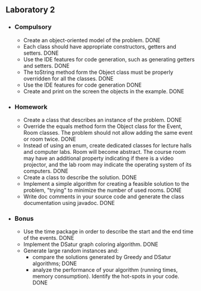 <h2> Laboratory 2 </h2>
<ul>
  <li> <h3> Compulsory </h3> 
    <ul> 
        <li> Create an object-oriented model of the problem.  DONE</li>
        <li> Each class should have appropriate constructors, getters and setters. DONE</li>
        <li> Use the IDE features for code generation, such as generating getters and setters. DONE</li>
        <li> The toString method form the Object class must be properly overridden for all the classes. DONE</li>
        <li> Use the IDE features for code generation DONE</li>
        <li> Create and print on the screen the objects in the example. DONE</li>
    </ul>
  </li>
  <li> <h3> Homework </h3> 
    <ul> 
      <li> Create a class that describes an instance of the problem. DONE</li>
      <li> Override the equals method form the Object class for the Event, Room classes. The problem should not allow adding the same event or room twice. DONE</li>
      <li> Instead of using an enum, create dedicated classes for lecture halls and computer labs. Room will become abstract. The course room may have an additional property indicating if there is a video projector, and the lab room may indicate the operating system of its computers. DONE</li>
      <li> Create a class to describe the solution. DONE</li>
      <li> Implement a simple algorithm for creating a feasible solution to the problem, "trying" to minimize the number of used rooms. DONE</li>
      <li> Write doc comments in your source code and generate the class documentation using javadoc. DONE</li>
    </ul>
  </li>
  <li> <h3> Bonus </h3> 
    <ul> 
     <li> Use the time package in order to describe the start and the end time of the events. DONE</li>
     <li> Implement the DSatur graph coloring algorithm. DONE</li>
     <li>  Generate large random instances and:
       <ul>
          <li> compare the solutions generated by Greedy and DSatur algorithms; DONE</li>
           <li>analyze the performance of your algorithm (running times, memory consumption). Identify the hot-spots in your code. DONE</li>
         </li>
       </ul>
      </ul>
  </li>
 </ul>

